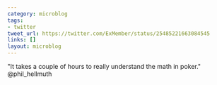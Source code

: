 ```yaml
---
category: microblog
tags:
- twitter
tweet_url: https://twitter.com/ExMember/status/25485221663084545
links: []
layout: microblog
---
```

"It takes a couple of hours to really understand the math in poker." @phil_hellmuth
